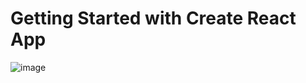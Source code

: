# Getting Started with Create React App

![image](https://user-images.githubusercontent.com/78964639/216774178-fce968e2-9910-4dc2-8675-81fd4ba42844.png)
